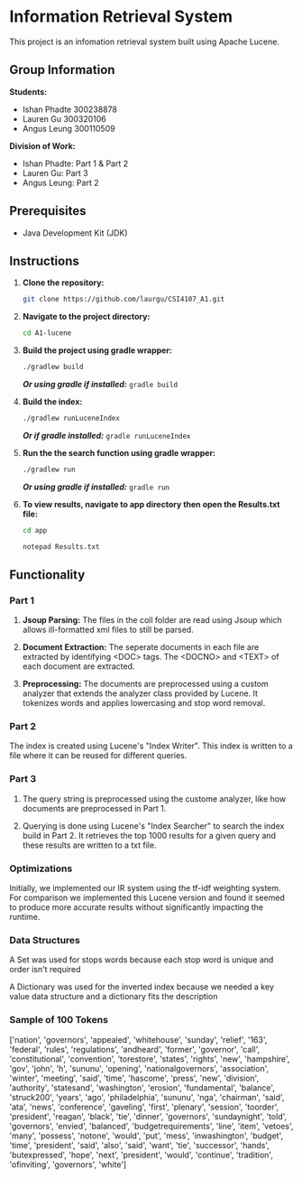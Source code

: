 # Information Retrieval System

This project is an infomation retrieval system built using Apache Lucene.

## Group Information

**Students:**

- Ishan Phadte 300238878
- Lauren Gu 300320106
- Angus Leung 300110509

**Division of Work:**

- Ishan Phadte: Part 1 & Part 2
- Lauren Gu: Part 3
- Angus Leung: Part 2

## Prerequisites

- Java Development Kit (JDK)

## Instructions

1. **Clone the repository:**

   ```bash
   git clone https://github.com/laurgu/CSI4107_A1.git
   ```

2. **Navigate to the project directory:**

   ```bash
   cd A1-lucene
   ```

3. **Build the project using gradle wrapper:**

   ```bash
   ./gradlew build
   ```

   **_Or using gradle if installed:_** `gradle build`

4. **Build the index:**

   ```bash
   ./gradlew runLuceneIndex
   ```

   **_Or if gradle installed:_** `gradle runLuceneIndex`

5. **Run the the search function using gradle wrapper:**

   ```bash
   ./gradlew run
   ```

   **_Or using gradle if installed:_** `gradle run`

6. **To view results, navigate to app directory then open the Results.txt file:**

   ```bash
   cd app

   notepad Results.txt
   ```

## Functionality

### Part 1

1. **Jsoup Parsing:** The files in the coll folder are read using Jsoup which allows ill-formatted xml files to still be parsed.

2. **Document Extraction:** The seperate documents in each file are extracted by identifying \<DOC> tags. The \<DOCNO> and \<TEXT> of each document are extracted.

3. **Preprocessing:** The documents are preprocessed using a custom analyzer that extends the analyzer class provided by Lucene.
   It tokenizes words and applies lowercasing and stop word removal.

### Part 2

The index is created using Lucene's "Index Writer". This index is written to a file where it can be reused for different queries.

### Part 3

1. The query string is preprocessed using the custome analyzer, like how documents are preprocessed in Part 1.

2. Querying is done using Lucene's "Index Searcher" to search the index build in Part 2. It retrieves the top 1000 results for a given query and these results are written to a txt file.

### Optimizations

Initially, we implemented our IR system using the tf-idf weighting system. For comparison we implemented this Lucene version and found it seemed to produce more accurate results without significantly impacting the runtime.

### Data Structures 

A Set was used for stops words because each stop word is unique and order isn't required

A Dictionary was used for the inverted index because we needed a key value data structure and a dictionary fits the description 


### Sample of 100 Tokens 

['nation', 'governors', 'appealed', 'whitehouse', 'sunday', 'relief', '163', 'federal', 'rules', 'regulations', 'andheard', 'former', 'governor', 'call', 'constitutional', 'convention', 'torestore', 'states', 'rights', 'new', 'hampshire', 'gov', 'john', 'h', 'sununu', 'opening', 'nationalgovernors', 'association', 'winter', 'meeting', 'said', 'time', 'hascome', 'press', 'new', 'division', 'authority', 'statesand', 'washington', 'erosion', 'fundamental', 'balance', 'struck200', 'years', 'ago', 'philadelphia', 'sununu', 'nga', 'chairman', 'said', 'ata', 'news', 'conference', 'gaveling', 'first', 'plenary', 'session', 'toorder', 'president', 'reagan', 'black', 'tie', 'dinner', 'governors', 'sundaynight', 'told', 'governors', 'envied', 'balanced', 'budgetrequirements', 'line', 'item', 'vetoes', 'many', 'possess', 'notone', 'would', 'put', 'mess', 'inwashington', 'budget', 'time', 'president', 'said', 'also', 'said', 'want', 'tie', 'successor', 'hands', 'butexpressed', 'hope', 'next', 'president', 'would', 'continue', 'tradition', 'ofinviting', 'governors', 'white']